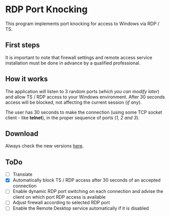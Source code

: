 # RDP Port Knocking
This program implements port knocking for access to Windows via RDP / TS.

## First steps
It is important to note that firewall settings and remote access service installation must be done in advance by a qualified professional.

## How it works
The application will listen to 3 random ports (*which you can modify later*) and allow TS / RDP access to your Windows environment. After 30 seconds access will be blocked, not affecting the current session (*if any*).

The user has 30 seconds to make the connection (using some TCP socket client - like **telnet**), in the proper sequence of ports (*1, 2 and 3*).

## Download
Always check the new versions [here](https://github.com/daleffe/rdp-port-knocking/releases).

## ToDo
- [ ] Translate
- [x] Automatically block TS / RDP access after 30 seconds of an accepted connection
- [ ] Enable dynamic RDP port switching on each connection and advise the client on which port RDP access is available
- [ ] Adjust firewall according to selected RDP port
- [ ] Enable the Remote Desktop service automatically if it is disabled
